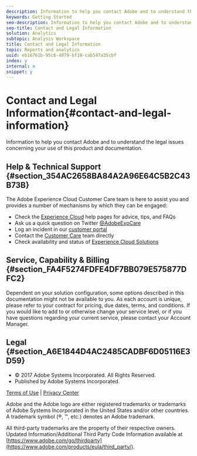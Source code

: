 ```yaml
---
description: Information to help you contact Adobe and to understand the legal issues concerning your use of this product and documentation.
keywords: Getting Started
seo-description: Information to help you contact Adobe and to understand the legal issues concerning your use of this product and documentation.
seo-title: Contact and Legal Information
solution: Analytics
subtopic: Analysis Workspace
title: Contact and Legal Information
topic: Reports and analytics
uuid: eb16761b-95c6-4079-bf18-cab547a35cbf
index: y
internal: n
snippet: y
---
```


# Contact and Legal Information{#contact-and-legal-information}

Information to help you contact Adobe and to understand the legal issues concerning your use of this product and documentation.

## Help & Technical Support {#section_354AC2658BA84A2A96E64C5B2C43B73B}

The Adobe Experience Cloud Customer Care team is here to assist you and provides a number of mechanisms by which they can be engaged:

* Check the [Experience Cloud](https://helpx.adobe.com/marketing-cloud.html) help pages for advice, tips, and FAQs 
* Ask us a quick question on Twitter [@AdobeExpCare](https://twitter.com/AdobeExpCare) 
* Log an incident in our [customer portal](https://customers.omniture.com/login.php) 
* Contact the [Customer Care](https://helpx.adobe.com/marketing-cloud/contact-support.html) team directly 
* Check availability and status of [Experience Cloud Solutions](https://status.adobe.com/)

## Service, Capability & Billing {#section_FA4F5274FDFE4DF7BB079E575877DFC2}

Dependent on your solution configuration, some options described in this documentation might not be available to you. As each account is unique, please refer to your contract for pricing, due dates, terms, and conditions. If you would like to add to or otherwise change your service level, or if you have questions regarding your current service, please contact your Account Manager.

## Legal {#section_A6E1844D4AC2485CADBF6D05116E3D59}

<ul class="simplelist"> 
 <li> © 2017 Adobe Systems Incorporated. All Rights Reserved. </li> 
 <li> Published by Adobe Systems Incorporated. </li> 
</ul>

[Terms of Use](https://marketing.adobe.com/resources/help/en_US/terms.html) | [Privacy Center](https://www.adobe.com/privacy/policy.html)

Adobe and the Adobe logo are either registered trademarks or trademarks of Adobe Systems Incorporated in the United States and/or other countries. A trademark symbol (®, ™, etc.) denotes an Adobe trademark.

All third-party trademarks are the property of their respective owners. Updated Information/Additional Third Party Code Information available at [https://www.adobe.com/go/thirdparty](https://www.adobe.com/products/eula/third_party/). 
